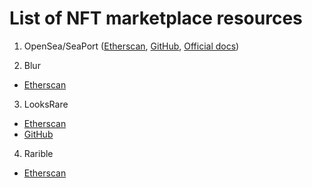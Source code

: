 # List of NFT marketplace resources

1. OpenSea/SeaPort ([Etherscan](https://etherscan.io/address/0x00000000006c3852cbef3e08e8df289169ede581#code), [GitHub](https://github.com/ProjectOpenSea/seaport), [Official docs](https://docs.opensea.io/v2.0/reference/seaport-overview))

2. Blur
- [Etherscan](https://etherscan.io/address/0x031aa05da8bf778dfc36d8d25ca68cbb2fc447c6#code)

3. LooksRare
- [Etherscan](https://etherscan.io/address/0x59728544B08AB483533076417FbBB2fD0B17CE3a#code)
- [GitHub](https://github.com/LooksRare)

4. Rarible
- [Etherscan](https://etherscan.io/address/0x4fee7b061c97c9c496b01dbce9cdb10c02f0a0be#code)
